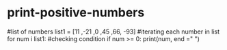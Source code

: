 # print-positive-numbers
#list of numbers
list1 = [11 ,-21 ,0 ,45 ,66, -93]
#iterating each number in list
for num i  list1:
  #checking condition
   if num >= 0:
     print(num, end =" ")
